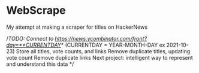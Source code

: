 # WebScrape
My attempt at making a scraper for titles on HackerNews

/*TODO:
Connect to https://news.ycombinator.com/front?day=**CURRENTDAY** (CURRENTDAY = YEAR-MONTH-DAY ex 2021-10-23)
Store all titles, vote counts, and links
Remove duplicate titles, updating vote count
Remove duplicate links
Next project: intelligent way to represent and understand this data
*/

